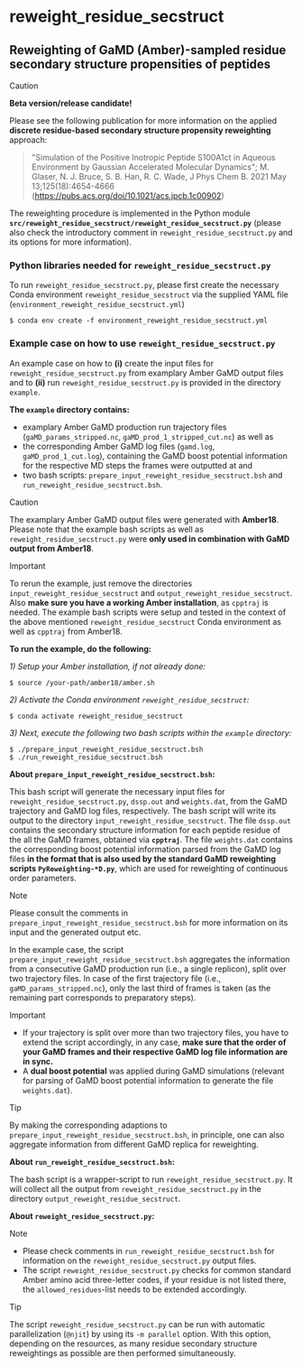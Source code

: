 # reweight_residue_secstruct
## Reweighting of GaMD (Amber)-sampled residue secondary structure propensities of peptides

>[!CAUTION]
>**Beta version/release candidate!**

Please see the following publication for more information on the applied **discrete residue-based secondary structure propensity reweighting** approach: 

> "Simulation of the Positive Inotropic Peptide S100A1ct in Aqueous Environment by Gaussian Accelerated Molecular Dynamics"; M. Glaser, N. J. Bruce, S. B. Han, R. C. Wade, J Phys Chem B. 2021 May 13;125(18):4654-4666 (https://pubs.acs.org/doi/10.1021/acs.jpcb.1c00902)

The reweighting procedure is implemented in the Python module **`src/reweight_residue_secstruct/reweight_residue_secstruct.py`** (please also check the introductory comment in `reweight_residue_secstruct.py` and its options for more information).

### Python libraries needed for `reweight_residue_secstruct.py`

To run `reweight_residue_secstruct.py`, please first create the necessary Conda environment `reweight_residue_secstruct` via the supplied YAML file (`environment_reweight_residue_secstruct.yml`)
```
$ conda env create -f environment_reweight_residue_secstruct.yml
```

### Example case on how to use `reweight_residue_secstruct.py`

An example case on how to **(i)** create the input files for `reweight_residue_secstruct.py` from examplary Amber GaMD output files and to **(ii)** run `reweight_residue_secstruct.py` is provided in the directory `example`.

**The `example` directory contains:** 
* examplary Amber GaMD production run trajectory files (`gaMD_params_stripped.nc`, `gaMD_prod_1_stripped_cut.nc`) as well as
* the corresponding Amber GaMD log files (`gamd.log`, `gaMD_prod_1_cut.log`), containing the GaMD boost potential information for the respective MD steps the frames were outputted at and
* two bash scripts: `prepare_input_reweight_residue_secstruct.bsh` and `run_reweight_residue_secstruct.bsh`.

> [!CAUTION]
> The examplary Amber GaMD output files were generated with **Amber18**. 
> Please note that the example bash scripts as well as `reweight_residue_secstruct.py` were **only used in combination with GaMD output from Amber18**.

> [!IMPORTANT]
> To rerun the example, just remove the directories `input_reweight_residue_secstruct` and `output_reweight_residue_secstruct`.
> Also **make sure you have a working Amber installation**, as `cpptraj` is needed.
> The example bash scripts were setup and tested in the context of the above mentioned `reweight_residue_secstruct` Conda environment as well as `cpptraj` from Amber18.

**To run the example, do the following:**

*1) Setup your Amber installation, if not already done:*

```
$ source /your-path/amber18/amber.sh 
```

*2) Activate the Conda environment `reweight_residue_secstruct`:* 

```
$ conda activate reweight_residue_secstruct
```

*3) Next, execute the following two bash scripts within the `example` directory:*

```
$ ./prepare_input_reweight_residue_secstruct.bsh
$ ./run_reweight_residue_secstruct.bsh
```

**About `prepare_input_reweight_residue_secstruct.bsh`:**

This bash script will generate the necessary input files for `reweight_residue_secstruct.py`, `dssp.out` and `weights.dat`, from the GaMD trajectory and GaMD log files, respectively.
The bash script will write its output to the directory `input_reweight_residue_secstruct`.
The file `dssp.out` contains the secondary structure information for each peptide residue of the all the GaMD frames, obtained via **`cpptraj`**.
The file `weights.dat` contains the corresponding boost potential information parsed from the GaMD log files **in the format that is also used by the standard GaMD reweighting scripts `PyReweighting-*D.py`**, which are used for reweighting of continuous order parameters.

> [!NOTE]
> Please consult the comments in `prepare_input_reweight_residue_secstruct.bsh` for more information on its input and the generated output etc.

In the example case, the script `prepare_input_reweight_residue_secstruct.bsh` aggregates the information from a consecutive GaMD production run (i.e., a single replicon), split over two trajectory files.
In case of the first trajectory file (i.e., `gaMD_params_stripped.nc`), only the last third of frames is taken (as the remaining part corresponds to preparatory steps).

> [!IMPORTANT]
> * If your trajectory is split over more than two trajectory files, you have to extend the script accordingly, in any case, **make sure that the order of your GaMD frames and their respective GaMD log file information are in sync.**
> * A **dual boost potential** was applied during GaMD simulations (relevant for parsing of GaMD boost potential information to generate the file `weights.dat`).

> [!TIP]
> By making the corresponding adaptions to `prepare_input_reweight_residue_secstruct.bsh`, in principle, one can also aggregate information from different GaMD replica for reweighting.

**About `run_reweight_residue_secstruct.bsh`:**

The bash script is a wrapper-script to run `reweight_residue_secstruct.py`.
It will collect all the output from `reweight_residue_secstruct.py` in the directory `output_reweight_residue_secstruct`.

**About `reweight_residue_secstruct.py`:**

> [!NOTE]
> * Please check comments in `run_reweight_residue_secstruct.bsh` for information on the `reweight_residue_secstruct.py` output files.
> * The script `reweight_residue_secstruct.py` checks for common standard Amber amino acid three-letter codes, if your residue is not listed there, the `allowed_residues`-list needs to be extended accordingly. 

> [!TIP]
> The script `reweight_residue_secstruct.py` can be run with automatic parallelization (`@njit`) by using its `-m parallel` option.
> With this option, depending on the resources, as many residue secondary structure reweightings as possible are then performed simultaneously.
